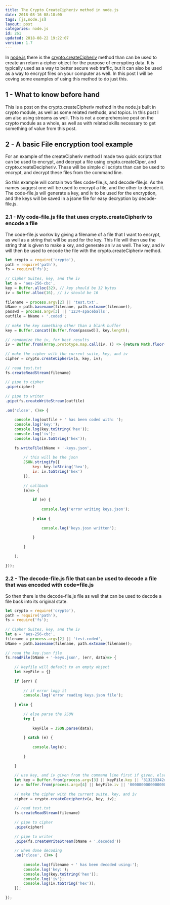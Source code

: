 ```yaml
---
title: The Crypto CreateCipheriv method in node.js
date: 2018-08-16 08:18:00
tags: [js,node.js]
layout: post
categories: node.js
id: 261
updated: 2018-08-22 19:22:07
version: 1.7
---
```


In [node.js](https://nodejs.org/en/) there is the [crypto.createCipheriv](https://nodejs.org/api/crypto.html#crypto_crypto_createcipheriv_algorithm_key_iv_options) method than can be used to create an return a cipher object for the purpose of encrypting data. It is typically used as a way to better secure web traffic, but it can also be used as a way to encrypt files on your computer as well. In this post I will be coving some examples of using this method to do just this.

<!-- more -->

## 1 - What to know before hand

This is a post on the crypto.createCipheriv method in the node.js built in crypto module, as well as some related methods, and topics. In this post I am also using streams as well. This is not a comprehensive post on the crypto module as a whole, as well as with related skills necessary to get something of value from this post.

## 2 - A basic File encryption tool example

For an example of the createCipheriv method I made two quick scripts that can be used to encrypt, and decrypt a file using crypto.createCiper, and crypto.createDecipheriv. These will be simple cli scripts than can be used to encrypt, and decrypt these files from the command line.

So this example will contain two files code-file.js, and decode-file.js. As the names suggest one will be used to encrypt a file, and the other to decode it. The code-file.js will generate a key, and iv to be used for the encryption, and the keys will be saved in a jsone file for easy decryption by decode-file.js.

### 2.1 - My code-file.js file that uses crypto.createCipheriv to encode a file

The code-file.js workw by giving a filename of a file that I want to encrypt, as well as a string that will be used for the key. This file will then use the string that is given to make a key, and generate an iv as well. The key, and iv will then be used to encode the file with the crypto.createCipheriv method.

```js
let crypto = require('crypto'),
path = require('path'),
fs = require('fs');
 
// Cipher Suites, key, and the iv
let a = 'aes-256-cbc',
key = Buffer.alloc(32), // key should be 32 bytes
iv = Buffer.alloc(16), // iv should be 16
 
filename = process.argv[2] || 'test.txt',
bName = path.basename(filename, path.extname(filename)),
passwd = process.argv[3] || '1234-spaceballs',
outfile = bName + '.coded';
 
// make the key something other than a blank buffer
key = Buffer.concat([Buffer.from(passwd)], key.length);
 
// randomize the iv, for best results
iv = Buffer.from(Array.prototype.map.call(iv, () => {return Math.floor(Math.random() * 256)})),
 
// make the cipher with the current suite, key, and iv
cipher = crypto.createCipheriv(a, key, iv);
 
// read test.txt
fs.createReadStream(filename)
 
// pipe to cipher
.pipe(cipher)
 
// pipe to writer
.pipe(fs.createWriteStream(outfile)
 
.on('close', ()=> {
 
    console.log(outfile + ' has been coded with: ');
    console.log('key:');
    console.log(key.toString('hex'));
    console.log('iv');
    console.log(iv.toString('hex'));
 
    fs.writeFile(bName + '-keys.json',
 
        // this will be the json
        JSON.stringify({
            key: key.toString('hex'),
            iv: iv.toString('hex')
        }),
 
        // callback
        (e)=> {
 
            if (e) {
 
                console.log('error writing keys.json');
 
            } else {
 
                console.log('keys.josn written');
 
            }
 
        }
 
    );
 
}));
```

### 2.2 - The decode-file.js file that can be used to decode a file that was encoded with code=file.js

So then there is the decode-file.js file as well that can be used to decode a file back into its original state.

```js
let crypto = require('crypto'),
path = require('path'),
fs = require('fs');
 
// Cipher Suites, key, and the iv
let a = 'aes-256-cbc',
filename = process.argv[2] || 'test.coded',
bName = path.basename(filename, path.extname(filename));
 
// read the key.json file
fs.readFile(bName + '-keys.json', (err, data)=> {
 
    // keyfile will default to an empty object
    let keyFile = {}
 
    if (err) {
 
        // if error logg it
        console.log('error reading keys.json file');
 
    } else {
 
        // else parse the JSON
        try {
 
            keyFile = JSON.parse(data);
 
        } catch (e) {
 
            console.log(e);
 
        }
 
    }
 
    // use key, and iv given from the command line first if given, else use anything from a file, else default to hard coded values
    let key = Buffer.from(process.argv[3] || keyFile.key || '313233342d737061636562616c6c730000000000000000000000000000000000', 'hex'),
    iv = Buffer.from(process.argv[4] || keyFile.iv || '00000000000000000000000000000000', 'hex'),
 
    // make the cipher with the current suite, key, and iv
    cipher = crypto.createDecipheriv(a, key, iv);
 
    // read test.txt
    fs.createReadStream(filename)
 
    // pipe to cipher
    .pipe(cipher)
 
    // pipe to writer
    .pipe(fs.createWriteStream(bName + '.decoded'))
 
    // when done decoding
    .on('close', ()=> {
 
        console.log(filename + ' has been decoded using:');
        console.log('key:');
        console.log(key.toString('hex'));
        console.log('iv');
        console.log(iv.toString('hex'));
    });
 
});
```
